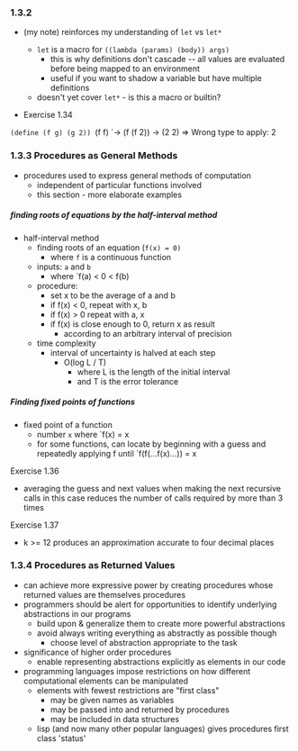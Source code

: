 ### 1.3.2
* (my note) reinforces my understanding of `let` vs `let*`
	* `let` is a macro for `((lambda (params) (body)) args)`
		* this is why definitions don't cascade -- all values are evaluated before being mapped to an environment
		* useful if you want to shadow a variable but have multiple definitions 
	* doesn't yet cover `let*` - is this a macro or builtin?

* Exercise 1.34

`(define (f g) (g 2))
`(f f)
`-> (f (f 2)) -> (2 2) => Wrong type to apply: 2

### 1.3.3 Procedures as General Methods
* procedures used to express general methods of computation
	* independent of particular functions involved
	* this section - more elaborate examples

##### finding roots of equations by the half-interval method
* half-interval method
	* finding roots of an equation (`f(x) = 0)` 
		* where `f` is a continuous function
	* inputs: `a` and `b`
		* where `f(a) < 0 < f(b)
	* procedure:
		* set x to be the average of a and b
		* if f(x) < 0, repeat with x, b
		* if f(x) > 0 repeat with a, x
		* if f(x) is close enough to 0, return x as result
			* according to an arbitrary interval of precision
	* time complexity
		* interval of uncertainty is halved at each step
			* O(log L / T)
				* where L is the length of the initial interval
				* and T is the error tolerance

##### Finding fixed points of functions
* fixed point of a function
	* number `x` where `f(x) = x
	* for some functions, can locate by beginning with a guess and repeatedly applying f until `f(f(...f(x)...)) = x

Exercise 1.36
* averaging the guess and next values when making the next recursive calls in this case reduces the number of calls required by more than 3 times

Exercise 1.37
* k >= 12 produces an approximation accurate to four decimal places

### 1.3.4 Procedures as Returned Values
* can achieve more expressive power by creating procedures whose returned values are themselves procedures
* programmers should be alert for opportunities to identify underlying abstractions in our programs
	* build upon & generalize them to create more powerful abstractions
	* avoid always writing everything as abstractly as possible though
		* choose level of abstraction appropriate to the task
* significance of higher order procedures
	* enable representing abstractions explicitly as elements in our code
* programming languages impose restrictions on how different computational elements can be manipulated
	* elements with fewest restrictions are "first class"
		* may be given names as variables
		* may be passed into and returned by procedures
		* may be included in data structures
	* lisp (and now many other popular languages) gives procedures first class 'status'